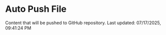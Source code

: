 # Auto Push File

Content that will be pushed to GitHub repository.
Last updated: 07/17/2025, 09:41:24 PM